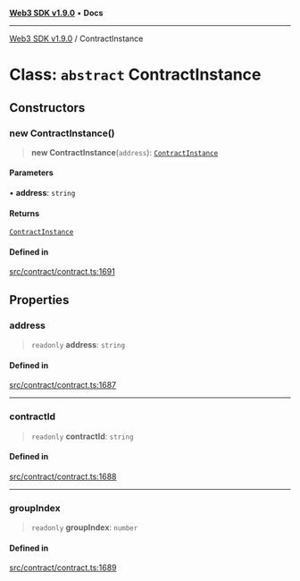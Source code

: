 [**Web3 SDK v1.9.0**](../README.md) • **Docs**

***

[Web3 SDK v1.9.0](../globals.md) / ContractInstance

# Class: `abstract` ContractInstance

## Constructors

### new ContractInstance()

> **new ContractInstance**(`address`): [`ContractInstance`](ContractInstance.md)

#### Parameters

• **address**: `string`

#### Returns

[`ContractInstance`](ContractInstance.md)

#### Defined in

[src/contract/contract.ts:1691](https://github.com/Mystic-Nayy/alephium-web3/blob/c1afd789a197ce5fe21f08c2965942090157c33d/packages/web3/src/contract/contract.ts#L1691)

## Properties

### address

> `readonly` **address**: `string`

#### Defined in

[src/contract/contract.ts:1687](https://github.com/Mystic-Nayy/alephium-web3/blob/c1afd789a197ce5fe21f08c2965942090157c33d/packages/web3/src/contract/contract.ts#L1687)

***

### contractId

> `readonly` **contractId**: `string`

#### Defined in

[src/contract/contract.ts:1688](https://github.com/Mystic-Nayy/alephium-web3/blob/c1afd789a197ce5fe21f08c2965942090157c33d/packages/web3/src/contract/contract.ts#L1688)

***

### groupIndex

> `readonly` **groupIndex**: `number`

#### Defined in

[src/contract/contract.ts:1689](https://github.com/Mystic-Nayy/alephium-web3/blob/c1afd789a197ce5fe21f08c2965942090157c33d/packages/web3/src/contract/contract.ts#L1689)
